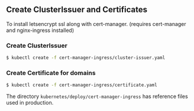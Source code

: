 ## Create ClusterIssuer and Certificates

To install letsencrypt ssl along with cert-manager.
(requires cert-manager and nginx-ingress installed)

### Create ClusterIssuer

```sh
$ kubectl create -f cert-manager-ingress/cluster-issuer.yaml
```

### Create Certificate for domains

```sh
$ kubectl create -f cert-manager-ingress/certificate.yaml
```

The directory `kubernetes/deploy/cert-manager-ingress` has reference files used in production.
